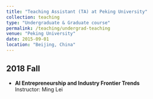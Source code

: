 ```yaml
---
title: "Teaching Assistant (TA) at Peking University"
collection: teaching
type: "Undergraduate & Graduate course"
permalink: /teaching/undergrad-teaching
venue: "Peking University"
date: 2015-09-01
location: "Beijing, China"
---
```


## 2018 Fall
- __AI Entrepreneurship and Industry Frontier Trends__ <br>
Instructor: Ming Lei
